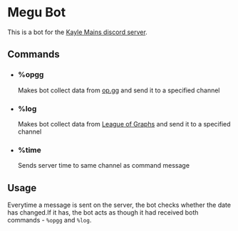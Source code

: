 # **Megu Bot**
This is a bot for the [Kayle Mains discord server](https://discord.gg/ExyGyS8). 

## **Commands**
- ### %opgg
    Makes bot collect data from [op.gg](https://na.op.gg) and send it to a specified channel 
- ### %log
    Makes bot collect data from [League of Graphs](https://www.leagueofgraphs.com/) and send it to a specified channel
- ### %time
    Sends server time to same channel as command message

## **Usage**
Everytime a message is sent on the server, the bot checks whether the date has changed.If it has, the bot acts as though it had received both commands - `%opgg` and `%log`.

    